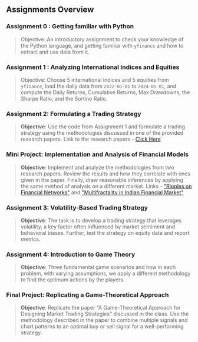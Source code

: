 
## Assignments Overview

### Assignment 0 : Getting familiar with Python
> Objective: An introductory assignment to check your knowledge of the Python language, and getting familiar with `yfinance` and how to extract and use data from it.

### Assignment 1 : Analyzing International Indices and Equities

> Objective: Choose 5 international indices and 5 equities from   `yfinance`, load the daily data from `2022-01-01` to `2024-01-01`, and compute the Daily Returns, Cumulative Returns, Max Drawdowns, the Sharpe Ratio, and the Sortino Ratio.

### Assignment 2: Formulating a Trading Strategy

> **Objective**: Use the code from Assignment 1 and formulate a trading strategy using the methodologies discussed in one of the provided research papers.
> Link to the research papers - [Click Here](https://drive.google.com/drive/folders/1xJoUyfvdvo2U7i2VPI9WNpajQGauyyYr)`

### Mini Project: Implementation and Analysis of Financial Models

> **Objective**: Implement and analyze the methodologies from two research papers. Review the results and how they correlate with ones given in the paper. Finally, draw reasonable inferences by applying the same method of analysis on a different market.
> Links - ["Ripples on Financial Networks"](https://drive.google.com/file/d/1xJoUyfvdvo2U7i2VPI9WNpajQGauyyYr/view?usp=sharing) and ["Multifractality in Indian Financial Market"](https://drive.google.com/file/d/1xJoUyfvdvo2U7i2VPI9WNpajQGauyyYr/view?usp=sharing)

### Assignment 3: Volatility-Based Trading Strategy

> **Objective**: The task is to develop a trading strategy that leverages volatility, a key factor often influenced by market sentiment and behavioral biases. Further, test the strategy on equity data and report metrics.

### Assignment 4: Introduction to Game Theory

> **Objective**: Three fundamental game scenarios and how in each problem, with varying assumptions, we apply a different methodology to find the optimum actions by the players.


### Final Project: Replicating a Game-Theoretical Approach

> **Objective**: Replicate the paper “A Game-Theoretical Approach for Designing Market Trading Strategies” discussed in the class. Use the methodology described in the paper to combine multiple signals and chart patterns to an optimal buy or sell signal for a well-performing strategy.
